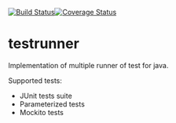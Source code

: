 [![Build Status](https://travis-ci.org/danglotb/testrunner.svg?branch=master)](https://travis-ci.org/danglotb/testrunner)[![Coverage Status](https://coveralls.io/repos/github/danglotb/testrunner/badge.svg?branch=master)](https://coveralls.io/github/danglotb/testrunner?branch=master)

# testrunner
Implementation of multiple runner of test for java.

Supported tests:
* JUnit tests suite
* Parameterized tests
* Mockito tests
